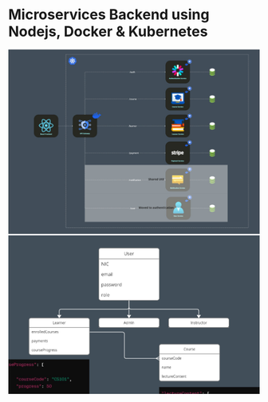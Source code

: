 # Microservices Backend using Nodejs, Docker & Kubernetes

![Architecture](<DS Assignment - Microservices Architecture.jpg>)
![Class Diagram](image.png)